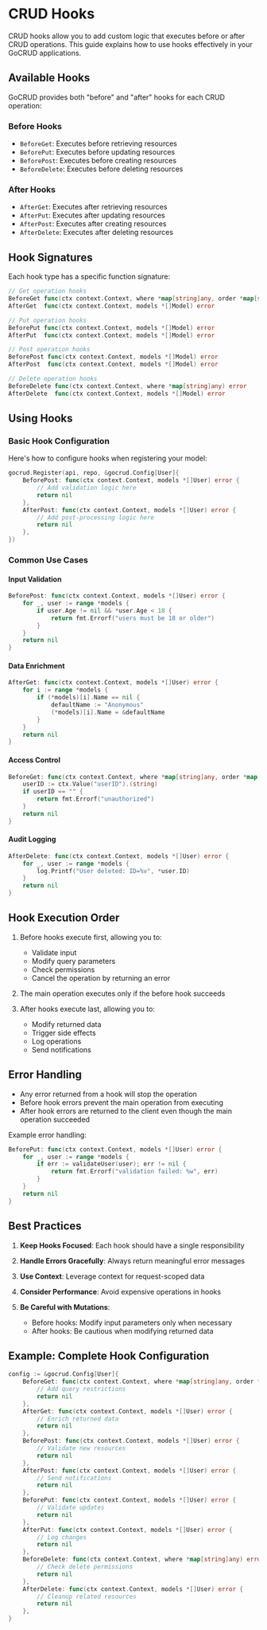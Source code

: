 # CRUD Hooks

CRUD hooks allow you to add custom logic that executes before or after CRUD operations. This guide explains how to use hooks effectively in your GoCRUD applications.

## Available Hooks

GoCRUD provides both "before" and "after" hooks for each CRUD operation:

### Before Hooks

-   `BeforeGet`: Executes before retrieving resources
-   `BeforePut`: Executes before updating resources
-   `BeforePost`: Executes before creating resources
-   `BeforeDelete`: Executes before deleting resources

### After Hooks

-   `AfterGet`: Executes after retrieving resources
-   `AfterPut`: Executes after updating resources
-   `AfterPost`: Executes after creating resources
-   `AfterDelete`: Executes after deleting resources

## Hook Signatures

Each hook type has a specific function signature:

```go
// Get operation hooks
BeforeGet func(ctx context.Context, where *map[string]any, order *map[string]any, limit *int, skip *int) error
AfterGet  func(ctx context.Context, models *[]Model) error

// Put operation hooks
BeforePut func(ctx context.Context, models *[]Model) error
AfterPut  func(ctx context.Context, models *[]Model) error

// Post operation hooks
BeforePost func(ctx context.Context, models *[]Model) error
AfterPost  func(ctx context.Context, models *[]Model) error

// Delete operation hooks
BeforeDelete func(ctx context.Context, where *map[string]any) error
AfterDelete  func(ctx context.Context, models *[]Model) error
```

## Using Hooks

### Basic Hook Configuration

Here's how to configure hooks when registering your model:

```go
gocrud.Register(api, repo, &gocrud.Config[User]{
    BeforePost: func(ctx context.Context, models *[]User) error {
        // Add validation logic here
        return nil
    },
    AfterPost: func(ctx context.Context, models *[]User) error {
        // Add post-processing logic here
        return nil
    },
})
```

### Common Use Cases

#### Input Validation

```go
BeforePost: func(ctx context.Context, models *[]User) error {
    for _, user := range *models {
        if user.Age != nil && *user.Age < 18 {
            return fmt.Errorf("users must be 18 or older")
        }
    }
    return nil
}
```

#### Data Enrichment

```go
AfterGet: func(ctx context.Context, models *[]User) error {
    for i := range *models {
        if (*models)[i].Name == nil {
            defaultName := "Anonymous"
            (*models)[i].Name = &defaultName
        }
    }
    return nil
}
```

#### Access Control

```go
BeforeGet: func(ctx context.Context, where *map[string]any, order *map[string]any, limit *int, skip *int) error {
    userID := ctx.Value("userID").(string)
    if userID == "" {
        return fmt.Errorf("unauthorized")
    }
    return nil
}
```

#### Audit Logging

```go
AfterDelete: func(ctx context.Context, models *[]User) error {
    for _, user := range *models {
        log.Printf("User deleted: ID=%v", *user.ID)
    }
    return nil
}
```

## Hook Execution Order

1. Before hooks execute first, allowing you to:

    - Validate input
    - Modify query parameters
    - Check permissions
    - Cancel the operation by returning an error

2. The main operation executes only if the before hook succeeds

3. After hooks execute last, allowing you to:
    - Modify returned data
    - Trigger side effects
    - Log operations
    - Send notifications

## Error Handling

-   Any error returned from a hook will stop the operation
-   Before hook errors prevent the main operation from executing
-   After hook errors are returned to the client even though the main operation succeeded

Example error handling:

```go
BeforePut: func(ctx context.Context, models *[]User) error {
    for _, user := range *models {
        if err := validateUser(user); err != nil {
            return fmt.Errorf("validation failed: %w", err)
        }
    }
    return nil
}
```

## Best Practices

1. **Keep Hooks Focused**: Each hook should have a single responsibility

2. **Handle Errors Gracefully**: Always return meaningful error messages

3. **Use Context**: Leverage context for request-scoped data

4. **Consider Performance**: Avoid expensive operations in hooks

5. **Be Careful with Mutations**:
    - Before hooks: Modify input parameters only when necessary
    - After hooks: Be cautious when modifying returned data

## Example: Complete Hook Configuration

```go
config := &gocrud.Config[User]{
    BeforeGet: func(ctx context.Context, where *map[string]any, order *map[string]any, limit *int, skip *int) error {
        // Add query restrictions
        return nil
    },
    AfterGet: func(ctx context.Context, models *[]User) error {
        // Enrich returned data
        return nil
    },
    BeforePost: func(ctx context.Context, models *[]User) error {
        // Validate new resources
        return nil
    },
    AfterPost: func(ctx context.Context, models *[]User) error {
        // Send notifications
        return nil
    },
    BeforePut: func(ctx context.Context, models *[]User) error {
        // Validate updates
        return nil
    },
    AfterPut: func(ctx context.Context, models *[]User) error {
        // Log changes
        return nil
    },
    BeforeDelete: func(ctx context.Context, where *map[string]any) error {
        // Check delete permissions
        return nil
    },
    AfterDelete: func(ctx context.Context, models *[]User) error {
        // Cleanup related resources
        return nil
    },
}
```
